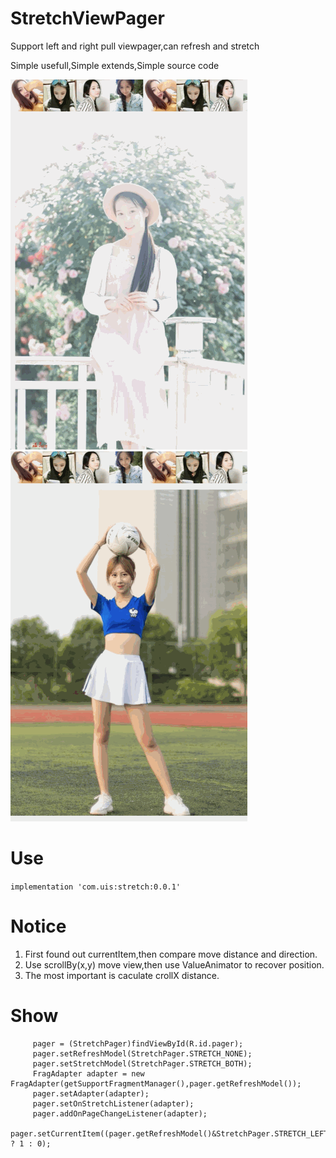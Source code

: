 # StretchViewPager
Support left and right pull viewpager,can refresh and stretch

Simple usefull,Simple extends,Simple source code

![Refresh1](/pic/demo10.gif)
![Refresh2](/pic/demo20.gif)

# Use
`implementation 'com.uis:stretch:0.0.1'`

# Notice
1. First found out currentItem,then compare move distance and direction.
2. Use scrollBy(x,y) move view,then use ValueAnimator to recover position.
3. The most important is caculate crollX distance.

# Show
         pager = (StretchPager)findViewById(R.id.pager);
         pager.setRefreshModel(StretchPager.STRETCH_NONE);
         pager.setStretchModel(StretchPager.STRETCH_BOTH);
         FragAdapter adapter = new FragAdapter(getSupportFragmentManager(),pager.getRefreshModel());
         pager.setAdapter(adapter);
         pager.setOnStretchListener(adapter);
         pager.addOnPageChangeListener(adapter);
         pager.setCurrentItem((pager.getRefreshModel()&StretchPager.STRETCH_LEFT)>0 ? 1 : 0);        


